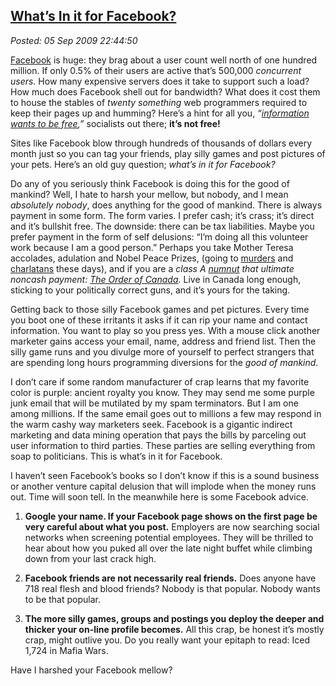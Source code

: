  
[What’s In it for Facebook?](http://bakerjd99.wordpress.com/2009/09/05/whats-in-it-for-facebook/)
-------------------------------------------------------------------------------------------------

*Posted: 05 Sep 2009 22:44:50*

[Facebook](http://www.facebook.com) is huge: they brag about a user
count well north of one hundred million. If only 0.5% of their users are
active that’s 500,000 *concurrent users.* How many expensive servers
does it take to support such a load? How much does Facebook shell out
for bandwidth? What does it cost them to house the stables of *twenty
something* web programmers required to keep their pages up and humming?
Here’s a hint for all you, *“[information wants to be
free](http://en.wikipedia.org/wiki/Information\_wants\_to\_be\_free),”*
socialists out there; **it’s not free!**

Sites like Facebook blow through hundreds of thousands of dollars every
month just so you can tag your friends, play silly games and post
pictures of your pets. Here’s an old guy question; *what’s in it for
Facebook?*

Do any of you seriously think Facebook is doing this for the good of
mankind? Well, I hate to harsh your mellow, but nobody, and I mean
*absolutely nobody*, does anything for the good of mankind. There is
always payment in some form. The form varies. I prefer cash; it’s crass;
it’s direct and it’s bullshit free. The downside: there can be tax
liabilities. Maybe you prefer payment in the form of self delusions:
“I’m doing all this volunteer work because I am a good person.” Perhaps
you take Mother Teresa accolades, adulation and Nobel Peace Prizes,
(going to
[murders](http://nobelprize.org/nobel\_prizes/peace/laureates/1994/arafat-bio.html)
and
[charlatans](http://nobelprize.org/nobel\_prizes/peace/laureates/2007/)
these days), and if you are a *class A
[numnut](http://www.urbandictionary.com/define.php?term=numnut) that
ultimate noncash payment: [The Order of
Canada](http://www.gg.ca/honours/nat-ord/oc/index\_e.asp).* Live in
Canada long enough, sticking to your politically correct guns, and it’s
yours for the taking.

Getting back to those silly Facebook games and pet pictures. Every time
you boot one of these irritants it asks if it can rip your name and
contact information. You want to play so you press yes. With a mouse
click another marketer gains access your email, name, address and friend
list. Then the silly game runs and you divulge more of yourself to
perfect strangers that are spending long hours programming diversions
for the *good of mankind*.

I don’t care if some random manufacturer of crap learns that my favorite
color is purple: ancient royalty you know. They may send me some purple
junk email that will be mutilated by my spam terminators. But I am one
among millions. If the same email goes out to millions a few may respond
in the warm cashy way marketers seek. Facebook is a gigantic indirect
marketing and data mining operation that pays the bills by parceling out
user information to third parties. These parties are selling everything
from soap to politicians. This is what’s in it for Facebook.

I haven’t seen Facebook’s books so I don’t know if this is a sound
business or another venture capital delusion that will implode when the
money runs out. Time will soon tell. In the meanwhile here is some
Facebook advice.

1.  **Google your name. If your Facebook page shows on the first page be
    very careful about what you post.** Employers are now searching
    social networks when screening potential employees. They will be
    thrilled to hear about how you puked all over the late night buffet
    while climbing down from your last crack high.

2.  **Facebook friends are not necessarily real friends.** Does anyone
    have 718 real flesh and blood friends? Nobody is that popular.
    Nobody wants to be that popular.

3.  **The more silly games, groups and postings you deploy the deeper
    and thicker your on-line profile becomes.** All this crap, be honest
    it’s mostly crap, might outlive you. Do you really want your epitaph
    to read: Iced 1,724 in Mafia Wars.

Have I harshed your Facebook mellow?
